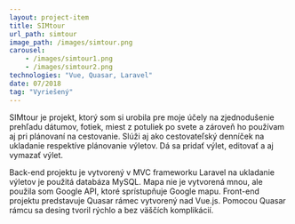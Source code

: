 ```yaml
---
layout: project-item
title: SIMtour
url_path: simtour 
image_path: /images/simtour.png
carousel:
    - /images/simtour1.png
    - /images/simtour2.png
technologies: "Vue, Quasar, Laravel"
date: 07/2018
tag: "Vyriešený"
---
```


SIMtour je projekt, ktorý som si urobila pre moje účely na zjednodušenie prehľadu dátumov, fotiek, miest z potuliek po svete a zároveň ho používam aj pri plánovaní na cestovanie. Slúži aj ako cestovateľský denníček na ukladanie respektíve plánovanie výletov. Dá sa pridať výlet,  editovať a aj vymazať výlet.

Back-end projektu je vytvorený v MVC frameworku Laravel na ukladanie výletov je použitá databáza MySQL. Mapa nie je vytvorená mnou, ale použila som Google API, ktoré sprístupňuje Google mapu. 
Front-end projektu predstavuje Quasar rámec vytvorený nad Vue.js. Pomocou Quasar rámcu sa desing tvoril rýchlo a bez väščích komplikácií.  

